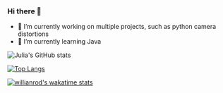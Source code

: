 ### Hi there 👋

<!--
**Juliakp1/juliakp1** is a ✨ _special_ ✨ repository because its `README.md` (this file) appears on your GitHub profile.

Here are some ideas to get you started:
-->
<!--
- 👯 I’m looking to collaborate on ...
- 🤔 I’m looking for help with ...
- 💬 Ask me about ...
- 📫 How to reach me: ...
- 😄 Pronouns: ...
- ⚡ Fun fact: ...
-->

- 🔭 I’m currently working on multiple projects, such as python camera distortions
- 🌱 I’m currently learning Java

![Julia's GitHub stats](https://github-readme-stats.vercel.app/api?username=juliakp1&count_private=true&theme=tokyonight)

[![Top Langs](https://github-readme-stats.vercel.app/api/top-langs/?username=juliakp1&layout=compact&theme=tokyonight)](https://github.com/juliakp1/github-readme-stats)

[![willianrod's wakatime stats](https://github-readme-stats.vercel.app/api/wakatime?username=juliakp1&theme=tokyonight)](https://github.com/anuraghazra/github-readme-stats)
